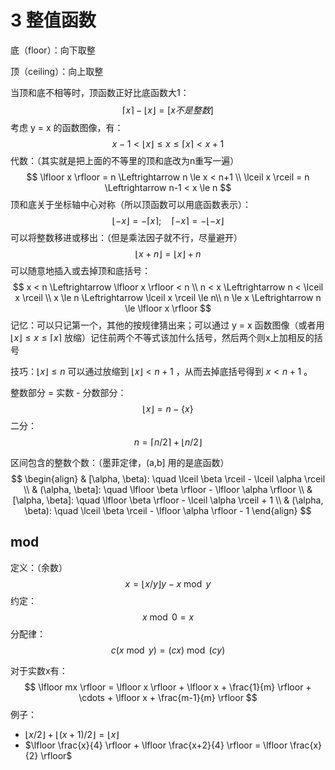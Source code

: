 # 3 整值函数

底（floor）：向下取整

顶（ceiling）：向上取整



当顶和底不相等时，顶函数正好比底函数大1：
$$
\lceil x \rceil - \lfloor x \rfloor = [x不是整数]
$$
考虑 y = x 的函数图像，有：
$$
x-1 < \lfloor x \rfloor \le x \le \lceil x \rceil < x+1
$$
代数：（其实就是把上面的不等里的顶和底改为n重写一遍）
$$
\lfloor x \rfloor = n \Leftrightarrow  n \le x < n+1 \\
\lceil x \rceil = n \Leftrightarrow n-1 < x \le n
$$
顶和底关于坐标轴中心对称（所以顶函数可以用底函数表示）：
$$
\lfloor -x \rfloor = - \lceil x \rceil; \quad
\lceil -x \rceil = - \lfloor -x \rfloor
$$
可以将整数移进或移出：（但是乘法因子就不行，尽量避开）
$$
\lfloor x+n \rfloor = \lfloor x \rfloor + n
$$
可以随意地插入或去掉顶和底括号：
$$
x < n \Leftrightarrow \lfloor x \rfloor < n \\
n < x \Leftrightarrow n < \lceil x \rceil \\
x \le n \Leftrightarrow \lceil x \rceil \le n\\
n \le x \Leftrightarrow n \le \lfloor x \rfloor
$$
记忆：可以只记第一个，其他的按规律猜出来；可以通过 y = x 函数图像（或者用 $\lfloor x \rfloor \le x \le \lceil x \rceil$ 放缩）记住前两个不等式该加什么括号，然后两个则x上加相反的括号

技巧：$\lfloor x \rfloor \le n$ 可以通过放缩到 $\lfloor x \rfloor < n+1$ ，从而去掉底括号得到 $x < n+1$ 。



整数部分 = 实数 - 分数部分：
$$
\lfloor x \rfloor = n - \{ x \}
$$
二分：
$$
n = \lceil n/2 \rceil + \lfloor n/2 \rfloor
$$


区间包含的整数个数：（墨菲定律，(a,b] 用的是底函数）
$$
\begin{align}
& [\alpha, \beta): \quad \lceil \beta \rceil - \lceil \alpha \rceil \\
& (\alpha, \beta]: \quad \lfloor \beta \rfloor - \lfloor \alpha \rfloor \\
& [\alpha, \beta]: \quad \lfloor \beta \rfloor - \lceil \alpha \rceil + 1 \\
& (\alpha, \beta): \quad \lceil \beta \rceil - \lfloor \alpha \rfloor - 1
\end{align}
$$


## mod

定义：（余数）
$$
x = \lfloor x/y \rfloor y -x \bmod y
$$
约定：
$$
x \bmod 0 = x
$$
分配律：
$$
c(x \bmod y) = (cx) \bmod (cy)
$$

对于实数x有：
$$
\lfloor mx \rfloor = \lfloor x \rfloor + \lfloor x + \frac{1}{m} \rfloor + \cdots + \lfloor x + \frac{m-1}{m} \rfloor
$$
例子：

- $\lfloor x/2 \rfloor + \lfloor (x+1)/2 \rfloor = \lfloor x \rfloor$
- $\lfloor \frac{x}{4} \rfloor + \lfloor \frac{x+2}{4} \rfloor = \lfloor \frac{x}{2} \rfloor$

